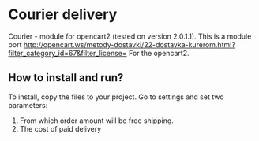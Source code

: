 Courier delivery
========================

Courier - module for opencart2 (tested on version 2.0.1.1).
This is a module port http://opencart.ws/metody-dostavki/22-dostavka-kurerom.html?filter_category_id=67&filter_license=
For the opencart2.
 
How to install and run?
--------------
 
To install, copy the files to your project.
Go to settings and set two parameters:
1) From which order amount will be free shipping.
2) The cost of paid delivery 
